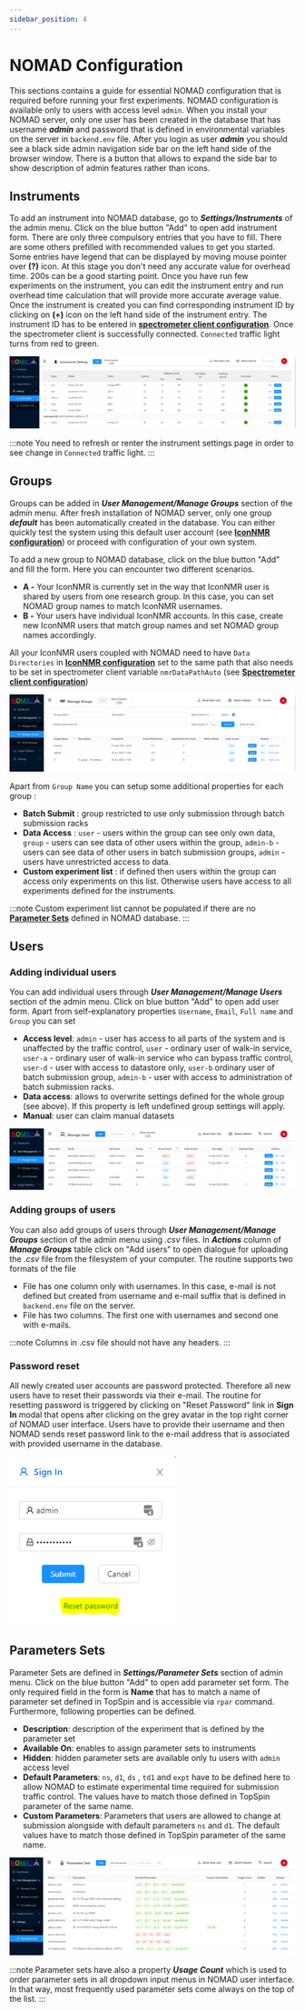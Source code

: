 ```yaml
---
sidebar_position: 4
---
```


# NOMAD Configuration

This sections contains a guide for essential NOMAD configuration that is required before running your first experiments. NOMAD configuration is available only to users with access level `admin`. When you install your NOMAD server, only one user has been created in the database that has username **_admin_** and password that is defined in environmental variables on the server in `backend.env` file. After you login as user **_admin_** you should see a black side admin navigation side bar on the left hand side of the browser window. There is a button that allows to expand the side bar to show description of admin features rather than icons.

## Instruments

To add an instrument into NOMAD database, go to **_Settings/Instruments_** of the admin menu. Click on the blue button "Add" to open add instrument form. There are only three compulsory entries that you have to fill. There are some others prefilled with recommended values to get you started. Some entries have legend that can be displayed by moving mouse pointer over **(?)** icon. At this stage you don't need any accurate value for overhead time. 200s can be a good starting point. Once you have run few experiments on the instrument, you can edit the instrument entry and run overhead time calculation that will provide more accurate average value.
Once the instrument is created you can find corresponding instrument ID by clicking on **(+)** icon on the left hand side of the instrument entry. The instrument ID has to be entered in **[spectrometer client configuration](./client-installation/#config)**. Once the spectrometer client is successfully connected. `Connected` traffic light turns from red to green.

![Instruments Table](./assets/Instruments-table.png)

:::note
You need to refresh or renter the instrument settings page in order to see change in `Connected` traffic light.
:::

## Groups

Groups can be added in **_User Management/Manage Groups_** section of the admin menu. After fresh installation of NOMAD server, only one group **_default_** has been automatically created in the database. You can either quickly test the system using this default user account (see **[IconNMR configuration](./IconNMR-configuration)**) or proceed with configuration of your own system.

To add a new group to NOMAD database, click on the blue button "Add" and fill the form. Here you can encounter two different scenarios.

- **A -** Your IconNMR is currently set in the way that IconNMR user is shared by users from one research group. In this case, you can set NOMAD group names to match IconNMR usernames.
- **B -** Your users have individual IconNMR accounts. In this case, create new IconNMR users that match group names and set NOMAD group names accordingly.

All your IconNMR users coupled with NOMAD need to have `Data Directories` in **[IconNMR configuration](./IconNMR-configuration)** set to the same path that also needs to be set in spectrometer client variable `nmrDataPathAuto` (see **[Spectrometer client configuration](./client-installation/#config)**)

![Add Group](./assets/Add_group.png)

Apart from `Group Name` you can setup some additional properties for each group :

- **Batch Submit** : group restricted to use only submission through batch submission racks
- **Data Access** : `user` - users within the group can see only own data, `group` - users can see data of other users within the group, `admin-b` - users can see data of other users in batch submission groups, `admin` - users have unrestricted access to data.
- **Custom experiment list** : if defined then users within the group can access only experiments on this list. Otherwise users have access to all experiments defined for the instruments.

:::note
Custom experiment list cannot be populated if there are no **[Parameter Sets](nomad-config.md#parameters-sets)** defined in NOMAD database.
:::

## Users

### Adding individual users

You can add individual users through **_User Management/Manage Users_** section of the admin menu. Click on blue button "Add" to open add user form. Apart from self-explanatory properties `Username`, `Email`, `Full name` and `Group` you can set

- **Access level**: `admin` - user has access to all parts of the system and is unaffected by the traffic control, `user` - ordinary user of walk-in service, `user-a` - ordinary user of walk-in service who can bypass traffic control, `user-d` - user with access to datastore only, `user-b` ordinary user of batch submission group, `admin-b` - user with access to administration of batch submission racks.
- **Data access**: allows to overwrite settings defined for the whole group (see above). If this property is left undefined group settings will apply.
- **Manual**: user can claim manual datasets

![Add User](./assets/Add_user.png)

### Adding groups of users

You can also add groups of users through **_User Management/Manage Groups_** section of the admin menu using _.csv_ files. In **_Actions_** column of **_Manage Groups_** table click on "Add users" to open dialogue for uploading the _.csv_ file from the filesystem of your computer. The routine supports two formats of the file

- File has one column only with usernames. In this case, e-mail is not defined but created from username and e-mail suffix that is defined in `backend.env` file on the server.
- File has two columns. The first one with usernames and second one with e-mails.

:::note
Columns in .csv file should not have any headers.
:::

### Password reset

All newly created user accounts are password protected. Therefore all new users have to reset their passwords via their e-mail. The routine for resetting password is triggered by clicking on "Reset Password" link in **Sign In** modal that opens after clicking on the grey avatar in the top right corner of NOMAD user interface. Users have to provide their username and then NOMAD sends reset password link to the e-mail address that is associated with provided username in the database.

![Reset Password](./assets/SignInReset.png)

## Parameters Sets

Parameter Sets are defined in **_Settings/Parameter Sets_** section of admin menu. Click on the blue button "Add" to open add parameter set form. The only required field in the form is **Name** that has to match a name of parameter set defined in TopSpin and is accessible via `rpar` command. Furthermore, following properties can be defined.

- **Description**: description of the experiment that is defined by the parameter set
- **Available On**: enables to assign parameter sets to instruments
- **Hidden**: hidden parameter sets are available only tu users with `admin` access level
- **Default Parameters**: `ns`, `d1`, `ds` , `td1` and `expt` have to be defined here to allow NOMAD to estimate experimental time required for submission traffic control. The values have to match those defined in TopSpin parameter of the same name.
- **Custom Parameters**: Parameters that users are allowed to change at submission alongside with default parameters `ns` and `d1`. The default values have to match those defined in TopSpin parameter of the same name.

![Add Parameter Set](./assets/Add_paramset.png)

:::note
Parameter sets have also a property **_Usage Count_** which is used to order parameter sets in all dropdown input menus in NOMAD user interface. In that way, most frequently used parameter sets come always on the top of the list.
:::
